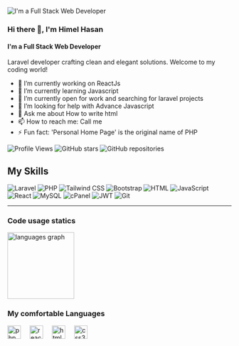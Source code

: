 ![I'm a Full Stack Web Developer](https://i.ibb.co/xgRKRJB/image.png)

### Hi there 👋, I'm Himel  Hasan
#### I'm a Full Stack Web Developer

Laravel developer crafting clean and elegant solutions. Welcome to my coding world!

- 🔭 I’m currently working on ReactJs 
- 🌱 I’m currently learning Javascript 
- 👯 I’m currently open for work and searching for laravel projects
- 🤔 I’m looking for help with Advance  Javascript 
- 💬 Ask me about How to write html 
- 📫 How to reach me: Call me 
- ⚡ Fun fact: 'Personal Home Page' is the original name of PHP 



![Profile Views](https://komarev.com/ghpvc/?username=himelha&color=blue) ![GitHub stars](https://img.shields.io/github/stars/himelha/adminlte?style=social) ![GitHub repositories](https://img.shields.io/badge/Repos-16-brightblue)



## My Skills


![Laravel](https://img.shields.io/badge/Laravel-10.35.x-red) ![PHP](https://img.shields.io/badge/PHP-8.2-blue) ![Tailwind CSS](https://img.shields.io/badge/Tailwind%20CSS-v3-blueviolet) ![Bootstrap](https://img.shields.io/badge/Bootstrap-5.x-purple) ![HTML](https://img.shields.io/badge/HTML-5-orange) 
![JavaScript](https://img.shields.io/badge/JavaScript-ES6-yellow)
 ![React](https://img.shields.io/badge/React-17.x-blue) ![MySQL](https://img.shields.io/badge/MySQL-8.x-blue) ![cPanel](https://img.shields.io/badge/cPanel-Latest-ff69b4) ![JWT](https://img.shields.io/badge/JWT-secure-green) ![Git](https://img.shields.io/badge/Git-version%202.35.0-blue) 


****


### Code usage statics

<div align="left">
<img src="https://github-readme-stats.vercel.app/api/top-langs?username=himelha&locale=en&hide_title=false&layout=compact&card_width=320&langs_count=5&theme=dracula&hide_border=false" height="150" alt="languages graph"  />
</div>

### My comfortable Languages
<div align="left">
  <img src="https://cdn.jsdelivr.net/gh/devicons/devicon/icons/php/php-original.svg" height="30" alt="php logo"  />
  <img width="12" />
  <img src="https://cdn.jsdelivr.net/gh/devicons/devicon/icons/react/react-original.svg" height="30" alt="react logo"  />
  <img width="12" />
  <img src="https://cdn.jsdelivr.net/gh/devicons/devicon/icons/html5/html5-original.svg" height="30" alt="html5 logo"  />
  <img width="12" />
  <img src="https://cdn.jsdelivr.net/gh/devicons/devicon/icons/css3/css3-original.svg" height="30" alt="css3 logo"  />
  <img width="12" />
</div>

###



